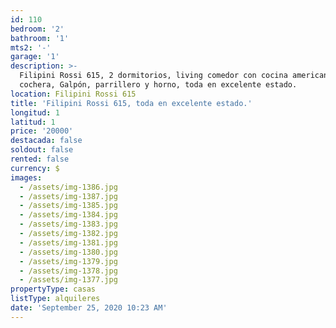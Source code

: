 ```yaml
---
id: 110
bedroom: '2'
bathroom: '1'
mts2: '-'
garage: '1'
description: >-
  Filipini Rossi 615, 2 dormitorios, living comedor con cocina americana,
  cochera, Galpón, parrillero y horno, toda en excelente estado.
location: Filipini Rossi 615
title: 'Filipini Rossi 615, toda en excelente estado.'
longitud: 1
latitud: 1
price: '20000'
destacada: false
soldout: false
rented: false
currency: $
images:
  - /assets/img-1386.jpg
  - /assets/img-1387.jpg
  - /assets/img-1385.jpg
  - /assets/img-1384.jpg
  - /assets/img-1383.jpg
  - /assets/img-1382.jpg
  - /assets/img-1381.jpg
  - /assets/img-1380.jpg
  - /assets/img-1379.jpg
  - /assets/img-1378.jpg
  - /assets/img-1377.jpg
propertyType: casas
listType: alquileres
date: 'September 25, 2020 10:23 AM'
---
```


